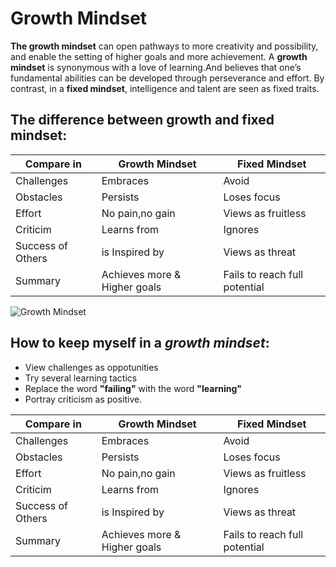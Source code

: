 # Growth Mindset
**The growth mindset** can open pathways to more creativity and possibility, and enable the setting of higher goals and more achievement.
A **growth mindset** is synonymous with a love of learning.And believes that one’s fundamental abilities can be developed through perseverance and effort.
By contrast, in a **fixed mindset**, intelligence and talent are seen as fixed traits.

## The difference between growth and fixed mindset:
| Compare in        | Growth Mindset                | Fixed Mindset                 |
| ----------------- | ----------------------------- | ----------------------------- |
| Challenges        | Embraces                      | Avoid                         |
| Obstacles         | Persists                      | Loses focus                   |
| Effort            | No pain,no gain               | Views as fruitless            |
| Criticim          | Learns from                   | Ignores                       |
| Success of Others | is Inspired by                | Views as threat               |
| Summary           | Achieves more & Higher goals  | Fails to reach full potential |

![Growth Mindset](https://www.pinclipart.com/picdir/big/121-1210322_clip-art-black-and-white-activity-the-truth.png)

## How to keep myself in a _growth mindset_: ##
* View challenges as oppotunities
* Try several learning tactics
* Replace the word **"failing"** with the word **"learning"**
* Portray criticism as positive.

| Compare in                    | Growth Mindset                | Fixed Mindset                 |
| ----------------------------- | ----------------------------- | ----------------------------- |
| Challenges                    | Embraces                      | Avoid                         |
| Obstacles                     | Persists                      | Loses focus                   |
| Effort                        | No pain,no gain               | Views as fruitless            |
| Criticim                      | Learns from                   | Ignores                       |
| Success of Others             | is Inspired by                | Views as threat               |
| Summary                       | Achieves more & Higher goals  | Fails to reach full potential |
